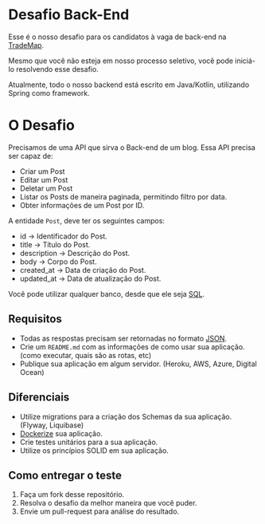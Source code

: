 # Desafio Back-End

Esse é o nosso desafio para os candidatos à vaga de back-end na [TradeMap](https://www.linkedin.com/company/trademaphub).

Mesmo que você não esteja em nosso processo seletivo, você pode iniciá-lo resolvendo esse desafio.

Atualmente, todo o nosso backend está escrito em Java/Kotlin, utilizando Spring como framework.

# O Desafio

Precisamos de uma API que sirva o Back-end de um blog. Essa API precisa ser capaz de:

- Criar um Post
- Editar um Post
- Deletar um Post
- Listar os Posts de maneira paginada, permitindo filtro por data.
- Obter informações de um Post por ID.

A entidade `Post`, deve ter os seguintes campos:

- id -> Identificador do Post.
- title -> Título do Post.
- description -> Descrição do Post.
- body -> Corpo do Post.
- created_at -> Data de criação do Post.
- updated_at -> Data de atualização do Post.

Você pode utilizar qualquer banco, desde que ele seja [SQL](http://www.sqlcourse.com/intro.html).

## Requisitos

- Todas as respostas precisam ser retornadas no formato [JSON](https://www.json.org/json-en.html).
- Crie um `README.md` com as informações de como usar sua aplicação. (como executar, quais são as rotas, etc)
- Publique sua aplicação em algum servidor. (Heroku, AWS, Azure, Digital Ocean)

## Diferenciais

- Utilize migrations para a criação dos Schemas da sua aplicação. (Flyway, Liquibase)
- [Dockerize](https://www.docker.com/) sua aplicação.
- Crie testes unitários para a sua aplicação.
- Utilize os princípios SOLID em sua aplicação.

## Como entregar o teste

1. Faça um fork desse repositório.
2. Resolva o desafio da melhor maneira que você puder.
3. Envie um pull-request para análise do resultado.

